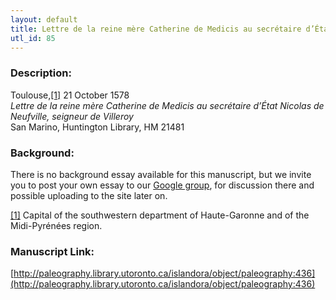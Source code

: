 ```yaml
---
layout: default
title: Lettre de la reine mère Catherine de Medicis au secrétaire d’État Nicolas de Neufville, seigneur de Villeroy
utl_id: 85
---
```


### Description:

Toulouse,<a id="_ftnref1">[[1]](#_ftn1)</a> 21 October 1578<br>
_Lettre de la reine mère Catherine de Medicis au secrétaire d’État Nicolas de Neufville, seigneur de Villeroy_<br>
San Marino, Huntington Library, HM 21481

### Background:

There is no background essay available for this manuscript, but we invite you to post your own essay to our [Google group](https://paleography.library.utoronto.ca/content/group-work), for discussion there and possible uploading to the site later on.

<a id="_ftn1">[[1]](#_ftnref1)</a> Capital of the southwestern department of Haute-Garonne and of the Midi-Pyrénées region. 

### Manuscript Link:

[http://paleography.library.utoronto.ca/islandora/object/paleography:436](http://paleography.library.utoronto.ca/islandora/object/paleography:436)
